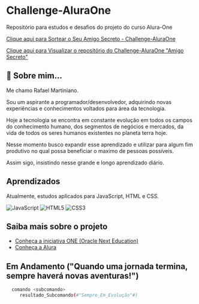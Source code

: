 
# Challenge-AluraOne

Repositório para estudos e desafios do projeto do curso Alura-One

[Clique aqui para Sortear o Seu Amigo Secreto - Challenge-AluraOne](https://rmartinione.github.io/Challenge-AluraOne/challenge-amigo-secreto/index.html)

[Clique aqui para Visualizar o repositório do Challenge-AluraOne "Amigo Secreto"](https://github.com/rmartinione/Challenge-AluraOne/tree/ff24712de38b0c1bc1baa21c8724645dd860e697/challenge-amigo-secreto)


## 🚀 Sobre mim...


Me chamo Rafael Martiniano.

Sou um aspirante a programador/desenvolvedor, adquirindo novas experiências e conhecimentos voltados para área da tecnologia.

Hoje a tecnologia se encontra em constante evolução em todos os campos do conhecimento humano, dos segmentos de negócios e mercados, da vida de todos os seres humanos existentes no planeta terra hoje.

Nesse momento busco expandir esse aprendizado e utilizar para algum fim produtivo no qual possa beneficiar o maximo de pessoas possíveis.

Assim sigo, insistindo nesse grande e longo aprendizado diário.


## Aprendizados

Atualmente, estudos aplicados para JavaScript, HTML e CSS.

![JavaScript](https://img.shields.io/badge/javascript-%23323330.svg?style=for-the-badge&logo=javascript&logoColor=%23F7DF1E) ![HTML5](https://img.shields.io/badge/html5-%23E34F26.svg?style=for-the-badge&logo=html5&logoColor=white) ![CSS3](https://img.shields.io/badge/css3-%231572B6.svg?style=for-the-badge&logo=css3&logoColor=white)

## Saiba mais sobre o projeto

 - [Conheça a iniciativa ONE (Oracle Next Education)](https://www.oracle.com/br/education/oracle-next-education/)
 - [Conheça a Alura](https://www.alura.com.br/sobre)


## Em Andamento ("Quando uma jornada termina, sempre haverá novas aventuras!")


```bash
  comando <subcomando>
     resultado_Subcomando(#"Sempre_Em_Evolução"#)
```



